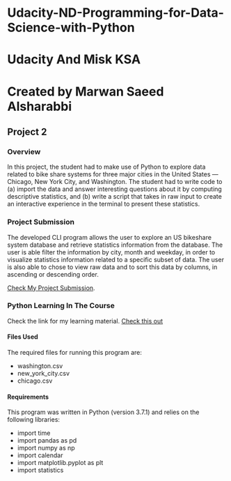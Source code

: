 # Udacity-ND-Programming-for-Data-Science-with-Python
# Udacity And Misk KSA
# Created by Marwan Saeed Alsharabbi
## Project 2

### Overview

In this project, the student had to make use of Python to explore data related to bike share systems for three major cities in the United States — Chicago, New York City, and Washington. The student had to write code to (a) import the data and answer interesting questions about it by computing descriptive statistics, and (b) write a script that takes in raw input to create an interactive experience in the terminal to present these statistics.

### Project Submission

The developed CLI program allows the user to explore an US bikeshare system database and retrieve statistics information from the database. The user is able filter the information by city, month and weekday, in order to visualize statistics information related to a specific subset of data. The user is also able to chose to view raw data and to sort this data by columns, in ascending or descending order.

[Check My Project Submission](https://github.com/marwan1023/Udacity-ND-Programming-for-Data-Science-with-Python/tree/master).
### Python Learning In The Course

Check the link for my learning material.
[Check this out](https://github.com/marwan1023/Udacity-ND-Programming-for-Data-Science-with-Python/blob/master/bikeshare.py)

#### Files Used

The required files for running this program are: 

* washington.csv
* new_york_city.csv
* chicago.csv

#### Requirements
This program was written in Python (version 3.7.1) and relies on the following libraries:

* import time
* import pandas as pd
* import numpy as np
* import calendar
* import matplotlib.pyplot as plt
* import statistics  